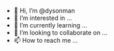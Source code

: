 - 👋 Hi, I’m @dysonman
- 👀 I’m interested in ...
- 🌱 I’m currently learning ...
- 💞️ I’m looking to collaborate on ...
- 📫 How to reach me ...

<!---
dysonman/dysonman is a ✨ special ✨ repository because its `README.md` (this file) appears on your GitHub profile.
You can click the Preview link to take a look at your changes.
--->
